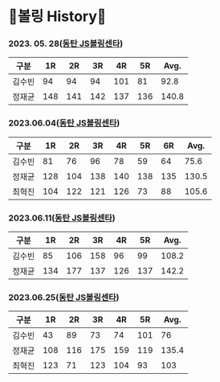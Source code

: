 # 🎳볼링 History🎳

### 2023. 05. 28([동탄 JS볼링센타](https://naver.me/GqBevlsK))

| 구분   | 1R   | 2R   | 3R   | 4R   | 5R   | Avg.  |
| ------ | ---- | ---- | ---- | ---- | ---- | ----- |
| 김수빈 | 94   | 94   | 94   | 101  | 81   | 92.8  |
| 정재균 | 148  | 141  | 142  | 137  | 136  | 140.8 |



### 2023.06.04([동탄 JS볼링센타](https://naver.me/GqBevlsK))

| 구분   | 1R   | 2R   | 3R   | 4R   | 5R   | 6R   | Avg.  |
| ------ | ---- | ---- | ---- | ---- | ---- | ---- | ----- |
| 김수빈 | 81   | 76   | 96   | 78   | 59   | 64   | 75.6  |
| 정재균 | 128  | 104  | 138  | 140  | 138  | 135  | 130.5 |
| 최혁진 | 104  | 122  | 121  | 126  | 73   | 88   | 105.6 |



### 2023.06.11([동탄 JS볼링센타](https://naver.me/GqBevlsK))

| 구분   | 1R   | 2R   | 3R   | 4R   | 5R   | Avg.  |
| ------ | ---- | ---- | ---- | ---- | ---- | ----- |
| 김수빈 | 85   | 106  | 158  | 96   | 99   | 108.2 |
| 정재균 | 134  | 177  | 137  | 126  | 137  | 142.2 |



### 2023.06.25([동탄 JS볼링센타](https://naver.me/GqBevlsK))

| 구분   | 1R   | 2R   | 3R   | 4R   | 5R   | Avg.  |
| ------ | ---- | ---- | ---- | ---- | ---- | ----- |
| 김수빈 | 43   | 89   | 73   | 74   | 101  | 76    |
| 정재균 | 108  | 116  | 175  | 159  | 119  | 135.4 |
| 최혁진 | 123  | 71   | 123  | 104  | 93   | 103   |
